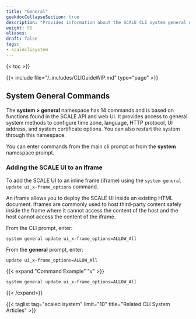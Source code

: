 ```yaml
---
title: "General"
geekdocCollapseSection: true
description: "Provides information about the SCALE CLI system general namespace and command syntax, and includes common commands." 
weight: 55
aliases:
draft: false
tags:
- scaleclisystem
---
```

{< toc >}}

{{< include file="/_includes/CLIGuideWIP.md" type="page" >}}

## System General Commands

The **system > general** namespace has 14 commands and is based on functions found in the SCALE API and web UI. 
It provides access to general system methods to configure time zone, language, HTTP protocol, UI address, and system certificate options. 
You can also restart the system through this namespace. 

You can enter commands from the main cli prompt or from the **system** namespace prompt.

### Adding the SCALE UI to an Iframe

To add the SCALE UI to an inline frame (iframe) using the `system general update ui_x-frame_options` command.

An iframe allows you to  deploy the SCALE UI inside an existing HTML document. 
Iframes are commonly used to host third-party content safely inside the frame where it cannot access the content of the host and the host cannot access the content of the iframe.

From the CLI prompt, enter:

`system general update ui_x-frame_options=ALLOW_All`

From the **general** prompt, enter:

`update ui_x-frame_options=ALLOW_All`

{{< expand "Command Example" "v" >}}
```
system general update ui_x-frame_options=ALLOW_All

```
{{< /expand>}}


{{< taglist tag="scaleclisystem" limit="10" title="Related CLI System Articles" >}}